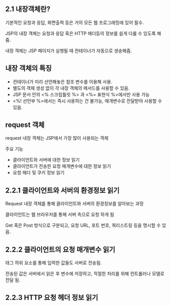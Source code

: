 ## 2.1 내장객체란?

기본적인 요청과 응답, 화면출력 등은 거의 모든 웹 프로그래밍에 있어 필수.

JSP의 내장 객체는 요청과 응답 혹은 HTTP 헤더등의 정보를 쉽게 다룰 수 있도록 해줌.

내장 객체는 JSP 페이지가 실행될 때 컨테이너가 자동으로 생송해줌.

## 내장 객체의 특징
- 컨테이너가 미리 선언해놓은 참조 변수를 이용해 사용.
- 별도의 객체 생성 없이 각 내장 객체의 메서드를 사용할 수 있음.
- JSP 문서 안의 <% 스크립틀릿 %> 과 <%= 표현식 %>에서만 사용 가능
- <%! 선언부 %>에서는 즉시 사용하는 건 불가능, 매개변수로 전달받아 사용할 수 있음.

## request 객체

request 내장 객체는 JSP에서 가장 많이 사용되는 객체

주요 기능
- 클라이언트와 서버에 대한 정보 읽기
- 클라이언트가 전송한 요청 매개변수에 대한 정보 읽기
- 요청 헤더 및 쿠키 정보 읽기

## 2.2.1 클라이언트와 서버의 환경정보 읽기

Request 내장 객체를 통해 클라이언트와 서버의 환경정보를 알아보는 과정

클라이언트는 웹 브라우저를 통해 서버 측으로 요청 하게 됨

Get 혹은 Post 방식으로 구분되고, 요청 URL, 포트 번호, 쿼리스트링 등을 명시할 수 있음.

## 2.2.2 클라이언트의 요청 매개변수 읽기

<form> 태그 하위 요소를 통해 입력한 값들도 서버로 전송됨.
  
전송된 값은 서버에서 읽은 후 변수에 저장하고, 적절한 처리를 위해 컨트롤러나 모델로 전달 됨.

## 2.2.3 HTTP 요청 헤더 정보 읽기
  
